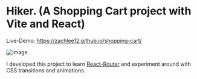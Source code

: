 # Hiker. (A Shopping Cart project with Vite and React)

Live-Demo: https://zachlee12.github.io/shopping-cart/

![image](https://user-images.githubusercontent.com/117311591/233114149-ca86880b-1003-41d8-9dae-8f2d58ddca4d.png)

I developed this project to learn [React-Router](https://reactrouter.com/en/main) and experiment around with CSS transitions and animations. 

